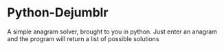 # Python-Dejumblr
A simple anagram solver, brought to you in python.
Just enter an anagram and the program will return a list of possible solutions
